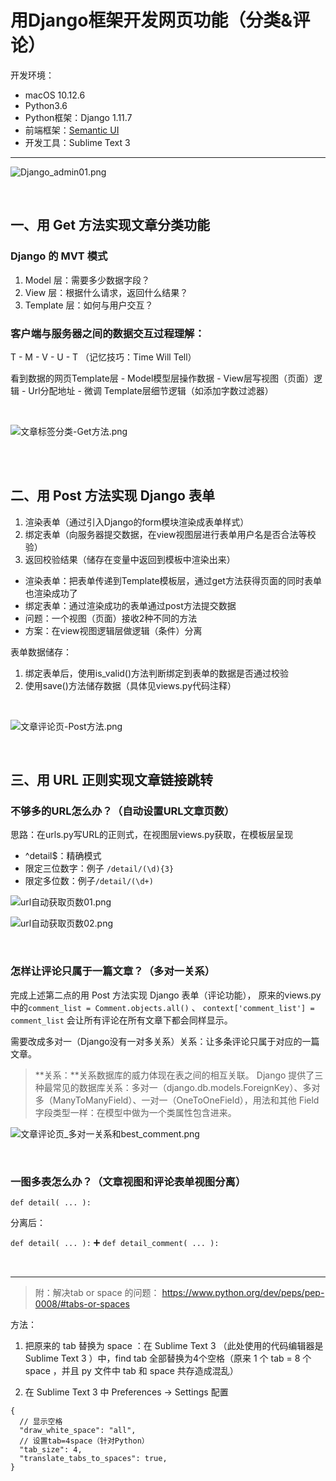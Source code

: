 # 用Django框架开发网页功能（分类&评论）

开发环境：
- macOS 10.12.6
- Python3.6
- Python框架：Django 1.11.7
- 前端框架：[Semantic UI](http://www.semantic-ui.cn/)
- 开发工具：Sublime Text 3

---

![Django_admin01.png](https://github.com/FatliTalk/Django_Demo01/blob/master/pagesPictures/Django_admin01.png?raw=true)

<br>

## 一、用 Get 方法实现文章分类功能
### Django 的 MVT 模式
1. Model 层：需要多少数据字段？
2. View 层：根据什么请求，返回什么结果？
3. Template 层：如何与用户交互？

### 客户端与服务器之间的数据交互过程理解：
T - M - V - U - T  （记忆技巧：Time Will Tell）

看到数据的网页Template层 - Model模型层操作数据 - View层写视图（页面）逻辑 - Url分配地址 - 微调 Template层细节逻辑（如添加字数过滤器）

<br>

![文章标签分类-Get方法.png](https://github.com/FatliTalk/Django_Demo01/blob/master/pagesPictures/%E6%96%87%E7%AB%A0%E6%A0%87%E7%AD%BE%E5%88%86%E7%B1%BB-Get%E6%96%B9%E6%B3%95.png?raw=true)

<br>
<br>

## 二、用 Post 方法实现 Django 表单
1. 渲染表单（通过引入Django的form模块渲染成表单样式）
2. 绑定表单（向服务器提交数据，在view视图层进行表单用户名是否合法等校验）
3. 返回校验结果（储存在变量中返回到模板中渲染出来）

- 渲染表单：把表单传递到Template模板层，通过get方法获得页面的同时表单也渲染成功了
- 绑定表单：通过渲染成功的表单通过post方法提交数据
- 问题：一个视图（页面）接收2种不同的方法
- 方案：在view视图逻辑层做逻辑（条件）分离

表单数据储存：
1. 绑定表单后，使用is_valid()方法判断绑定到表单的数据是否通过校验
2. 使用save()方法储存数据（具体见views.py代码注释）

<br>

![文章评论页-Post方法.png](https://github.com/FatliTalk/Django_Demo01/blob/master/pagesPictures/%E6%96%87%E7%AB%A0%E8%AF%84%E8%AE%BA%E9%A1%B5-Post%E6%96%B9%E6%B3%95.png?raw=true)

<br>

## 三、用 URL 正则实现文章链接跳转

### 不够多的URL怎么办？（自动设置URL文章页数）

思路：在urls.py写URL的正则式，在视图层views.py获取，在模板层呈现

- ^detail$：精确模式
- 限定三位数字：例子 `/detail/(\d){3}`
- 限定多位数：例子`/detail/(\d+)`



![url自动获取页数01.png](https://github.com/FatliTalk/Django_Demo01/blob/master/pagesPictures/url%E8%87%AA%E5%8A%A8%E8%8E%B7%E5%8F%96%E9%A1%B5%E6%95%B001.png?raw=true)

![url自动获取页数02.png](https://github.com/FatliTalk/Django_Demo01/blob/master/pagesPictures/url%E8%87%AA%E5%8A%A8%E8%8E%B7%E5%8F%96%E9%A1%B5%E6%95%B002.png?raw=true)

<br>

### 怎样让评论只属于一篇文章？（多对一关系）

完成上述第二点的用 Post 方法实现 Django 表单（评论功能）， 原来的views.py中的`comment_list = Comment.objects.all()` 、 `context['comment_list'] = comment_list` 会让所有评论在所有文章下都会同样显示。

需要改成多对一（Django没有一对多关系）关系：让多条评论只属于对应的一篇文章。

> **关系：**关系数据库的威力体现在表之间的相互关联。 Django 提供了三种最常见的数据库关系：多对一（django.db.models.ForeignKey）、多对多（ManyToManyField）、一对一（OneToOneField），用法和其他 Field 字段类型一样：在模型中做为一个类属性包含进来。


![文章评论页_多对一关系和best_comment.png](https://github.com/FatliTalk/Django_Demo01/blob/master/pagesPictures/%E6%96%87%E7%AB%A0%E8%AF%84%E8%AE%BA%E9%A1%B5_%E5%A4%9A%E5%AF%B9%E4%B8%80%E5%85%B3%E7%B3%BB%E5%92%8Cbest_comment.png?raw=true)

<br>

### 一图多表怎么办？（文章视图和评论表单视图分离）

`def detail( ... ):`

分离后：

`def detail( ... ):` ➕ `def detail_comment( ... ):`

<br>

---

> 附：解决tab or space 的问题：
https://www.python.org/dev/peps/pep-0008/#tabs-or-spaces

方法：
1. 把原来的 tab 替换为 space ：在 Sublime Text 3 （此处使用的代码编辑器是 Sublime Text 3 ）中，find tab 全部替换为4个空格（原来 1 个 tab = 8 个 space ，并且 py 文件中 tab 和 space 共存造成混乱）

2. 在 Sublime Text 3 中 Preferences -> Settings 配置

  ```
  {
    // 显示空格
    "draw_white_space": "all",
    // 设置tab=4space（针对Python）
    "tab_size": 4,
    "translate_tabs_to_spaces": true,
  }
  ```
